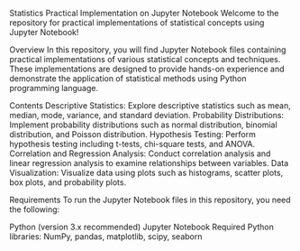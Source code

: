 Statistics Practical Implementation on Jupyter Notebook
Welcome to the repository for practical implementations of statistical concepts using Jupyter Notebook!

Overview
In this repository, you will find Jupyter Notebook files containing practical implementations of various statistical concepts and techniques. These implementations are designed to provide hands-on experience and demonstrate the application of statistical methods using Python programming language.

Contents
Descriptive Statistics: Explore descriptive statistics such as mean, median, mode, variance, and standard deviation.
Probability Distributions: Implement probability distributions such as normal distribution, binomial distribution, and Poisson distribution.
Hypothesis Testing: Perform hypothesis testing including t-tests, chi-square tests, and ANOVA.
Correlation and Regression Analysis: Conduct correlation analysis and linear regression analysis to examine relationships between variables.
Data Visualization: Visualize data using plots such as histograms, scatter plots, box plots, and probability plots.

Requirements
To run the Jupyter Notebook files in this repository, you need the following:

Python (version 3.x recommended)
Jupyter Notebook
Required Python libraries: NumPy, pandas, matplotlib, scipy, seaborn
